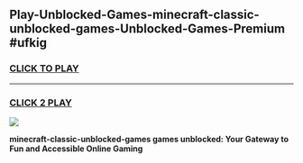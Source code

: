 
## Play-Unblocked-Games-minecraft-classic-unblocked-games-Unblocked-Games-Premium #ufkig
<h3>
<a href="https://premium.freeplayer.one?title=minecraft-classic-unblocked-games&ref=12M">CLICK TO PLAY</a></h3>
<hr>

<h3>
<a href="https://premium.freeplayer.one?title=minecraft-classic-unblocked-games&ref=12M">CLICK 2 PLAY</a>
  
</h3>

<a href="https://premium.freeplayer.one?title=minecraft-classic-unblocked-games&ref=12M"><img src="https://clearcache.store/games.png"></a>


**minecraft-classic-unblocked-games games unblocked: Your Gateway to Fun and Accessible Online Gaming**
